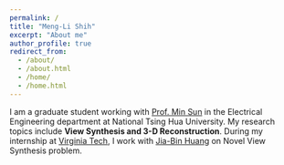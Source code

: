 ```yaml
---
permalink: /
title: "Meng-Li Shih"
excerpt: "About me"
author_profile: true
redirect_from: 
  - /about/
  - /about.html
  - /home/
  - /home.html
---
```


I am a graduate student working with [Prof. Min Sun](https://aliensunmin.github.io/) in the Electrical Engineering department at National Tsing Hua University. My research topics include **View Synthesis and 3-D Reconstruction**. During my internship at [Virginia Tech](https://ece.vt.edu/), I work with [Jia-Bin Huang](https://filebox.ece.vt.edu/~jbhuang/) on Novel View Synthesis problem.
